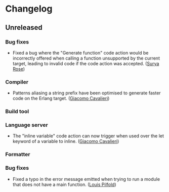 # Changelog

## Unreleased

### Bug fixes

- Fixed a bug where the "Generate function" code action would be incorrectly
  offered when calling a function unsupported by the current target, leading to
  invalid code if the code action was accepted.
  ([Surya Rose](https://github.com/GearsDatapacks))

### Compiler

- Patterns aliasing a string prefix have been optimised to generate faster code
  on the Erlang target.
  ([Giacomo Cavalieri](https://github.com/giacomocavalieri))

### Build tool

### Language server

- The "inline variable" code action can now trigger when used over the let
  keyword of a variable to inline.
  ([Giacomo Cavalieri](https://github.com/giacomocavalieri))

### Formatter

### Bug fixes

- Fixed a typo in the error message emitted when trying to run a module that
  does not have a main function.
  ([Louis Pilfold](https://github.com/lpil))
